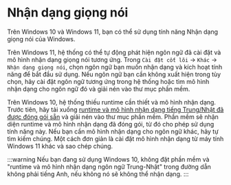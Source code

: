 # Nhận dạng giọng nói

Trên Windows 10 và Windows 11, bạn có thể sử dụng tính năng Nhận dạng giọng nói của Windows.

Trên Windows 11, hệ thống có thể tự động phát hiện ngôn ngữ đã cài đặt và mô hình nhận dạng giọng nói tương ứng. Trong `Cài đặt cốt lõi` -> `Khác` -> `Nhận dạng giọng nói`, chọn ngôn ngữ bạn muốn nhận dạng và kích hoạt tính năng để bắt đầu sử dụng. Nếu ngôn ngữ bạn cần không xuất hiện trong tùy chọn, hãy cài đặt ngôn ngữ tương ứng trong hệ thống hoặc tìm mô hình nhận dạng cho ngôn ngữ đó và giải nén vào thư mục phần mềm.

Trên Windows 10, hệ thống thiếu runtime cần thiết và mô hình nhận dạng. Trước tiên, hãy tải xuống [runtime và mô hình nhận dạng tiếng Trung/Nhật đã được đóng gói sẵn](https://1drv.ms/u/c/e598ac1f7a133b29/EaAWXcYACl9KnKHtuzMg2csB0XBGhR2d3-136PhM8B7B8Q?e=zE1dwj) và giải nén vào thư mục phần mềm. Phần mềm sẽ nhận diện runtime và mô hình nhận dạng đã đóng gói, từ đó cho phép sử dụng tính năng này. Nếu bạn cần mô hình nhận dạng cho ngôn ngữ khác, hãy tự tìm kiếm chúng. Một cách đơn giản là cài đặt mô hình nhận dạng từ máy tính Windows 11 khác và sao chép chúng.

:::warning
Nếu bạn đang sử dụng Windows 10, không đặt phần mềm và "runtime và mô hình nhận dạng ngôn ngữ Trung-Nhật" trong đường dẫn không phải tiếng Anh, nếu không nó sẽ không thể nhận dạng.
:::